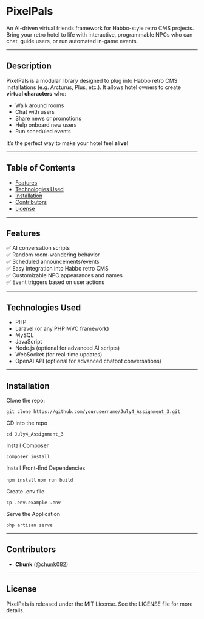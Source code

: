 # PixelPals

An AI-driven virtual friends framework for Habbo-style retro CMS projects. Bring your retro hotel to life with interactive, programmable NPCs who can chat, guide users, or run automated in-game events.

---

## Description

PixelPals is a modular library designed to plug into Habbo retro CMS installations (e.g. Arcturus, Plus, etc.). It allows hotel owners to create **virtual characters** who:
- Walk around rooms
- Chat with users
- Share news or promotions
- Help onboard new users
- Run scheduled events

It’s the perfect way to make your hotel feel **alive**!

---

## Table of Contents

- [Features](#features)
- [Technologies Used](#technologies-used)
- [Installation](#installation)
- [Contributors](#contributors)
- [License](#license)

---

## Features

✅ AI conversation scripts  
✅ Random room-wandering behavior  
✅ Scheduled announcements/events  
✅ Easy integration into Habbo retro CMS  
✅ Customizable NPC appearances and names  
✅ Event triggers based on user actions

---

## Technologies Used

- PHP
- Laravel (or any PHP MVC framework)
- MySQL
- JavaScript
- Node.js (optional for advanced AI scripts)
- WebSocket (for real-time updates)
- OpenAI API (optional for advanced chatbot conversations)

---

## Installation

Clone the repo:

```git clone https://github.com/yourusername/July4_Assignment_3.git```

CD into the repo

```cd July4_Assignment_3```

Install Composer 

```composer install```

Install Front-End Dependencies

```npm install```
```npm run build```

Create .env file 

```cp .env.example .env```

Serve the Application 

```php artisan serve```

---

## Contributors

- **Chunk** ([@chunk082](https://github.com/rbegin95))

---

## License

PixelPals is released under the MIT License. See the LICENSE file for more details.

